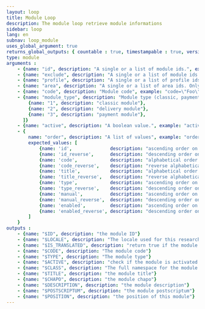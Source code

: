```yaml
---
layout: loop
title: Module Loop
description: The module loop retrieve module informations
sidebar: loop
lang: en
subnav: loop_module
uses_global_argument: true
returns_global_outputs: { countable : true, timestampable : true, versionable : false }
type: module
arguments :
    - {name: "id", description: "A single or a list of module ids.", example: "id=\"2\", id=\"1,4,7\""}
    - {name: "exclude", description: "A single or a list of module ids to exclude.", example: "exclude=\"2\", exclude=\"1,4,7\""}
    - {name: "profile", description: "A single or a list of profile ids.", example: "profile=\"2\", profile=\"1,4,7\""}
    - {name: "area", description: "A single or a list of area ids. Only modules assigned to this area will be returned.", example: "area=\"5\", profile=\"3,2,17\""}
    - {name: "code", description: "Module code", example: "code=\"Foo\""}
    - {name: "module_type", description: "Module type (classic, payment or delivery)", example: "module_type=\"1\"", expected_values: [
        {name: "1", description: "classic module"},
        {name: "2", description: "delivery module"},
        {name: "3", description: "payment module"},
      ]}
    - {name: "active", description: "A boolean value.", example: "active=\"no\""}
    - {
        name: "order", description: "A list of values", example: "order=\"alpha_reverse\"", default: "manual",
        expected_values: [
            {name: 'id',              description: "ascending order on module id"},
            {name: 'id_reverse',      description: "descending order on module id"},
            {name: 'code',            description: "alphabetical order on module code"},
            {name: 'code_reverse',    description: "reverse alphabetical order on module code"},
            {name: 'title',           description: "alphabetical order on title"},
            {name: 'title_reverse',   description: "reverse alphabetical order on title"},
            {name: 'type',            description: "ascending order on module type"},
            {name: 'type_reverse',    description: "descending order on module type"},
            {name: 'manual',          description: "ascending order on module position (the default)"},
            {name: 'manual_reverse',  description: "descending order on module position"},
            {name: 'enabled',         description: "ascending order on module enabled status"},
            {name: 'enabled_reverse', description: "descending order on module enabled status"}
        ]
    }
outputs :
    - {name: "$ID", description: "the module ID"}
    - {name: "$LOCALE", description: "The locale used for this research"}
    - {name: "$IS_TRANSLATED", description: "return true if the module is translated"}
    - {name: "$CODE", description: "The module code"}
    - {name: "$TYPE", description: "The module type"}
    - {name: "$ACTIVE", description: "check if the module is activated or not"}
    - {name: "$CLASS", description: "The full namespace for the module class"}
    - {name: "$TITLE", description: "the module title"}
    - {name: "$CHAPO", description: "the module chapo"}
    - {name: "$DESCRIPTION", description: "the module description"}
    - {name: "$POSTSCRIPTUM", description: "the module postscriptum"}
    - {name: "$POSITION", description: "the position of this module"}
---
```


